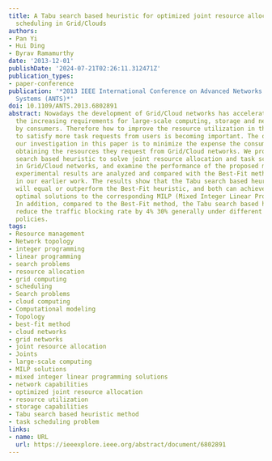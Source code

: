 ```yaml
---
title: A Tabu search based heuristic for optimized joint resource allocation and task
  scheduling in Grid/Clouds
authors:
- Pan Yi
- Hui Ding
- Byrav Ramamurthy
date: '2013-12-01'
publishDate: '2024-07-21T02:26:11.312471Z'
publication_types:
- paper-conference
publication: '*2013 IEEE International Conference on Advanced Networks and Telecommunications
  Systems (ANTS)*'
doi: 10.1109/ANTS.2013.6802891
abstract: Nowadays the development of Grid/Cloud networks has accelerated to meet
  the increasing requirements for large-scale computing, storage and network capabilities
  by consumers. Therefore how to improve the resource utilization in the Grid/Cloud
  to satisfy more task requests from users is becoming important. The objective of
  our investigation in this paper is to minimize the expense the consumers incur while
  obtaining the resources they request from Grid/Cloud networks. We propose a Tabu
  search based heuristic to solve joint resource allocation and task scheduling problem
  in Grid/Cloud networks, and examine the performance of the proposed method. The
  experimental results are analyzed and compared with the Best-Fit method we proposed
  in our earlier work. The results show that the Tabu search based heuristic method
  will equal or outperform the Best-Fit heuristic, and both can achieve approximate
  optimal solutions to the corresponding MILP (Mixed Integer Linear Programming) solutions.
  In addition, compared to the Best-Fit method, the Tabu search based heuristic will
  reduce the traffic blocking rate by 4% 30% generally under different job scheduling
  policies.
tags:
- Resource management
- Network topology
- integer programming
- linear programming
- search problems
- resource allocation
- grid computing
- scheduling
- Search problems
- cloud computing
- Computational modeling
- Topology
- best-fit method
- cloud networks
- grid networks
- joint resource allocation
- Joints
- large-scale computing
- MILP solutions
- mixed integer linear programming solutions
- network capabilities
- optimized joint resource allocation
- resource utilization
- storage capabilities
- Tabu search based heuristic method
- task scheduling problem
links:
- name: URL
  url: https://ieeexplore.ieee.org/abstract/document/6802891
---
```

